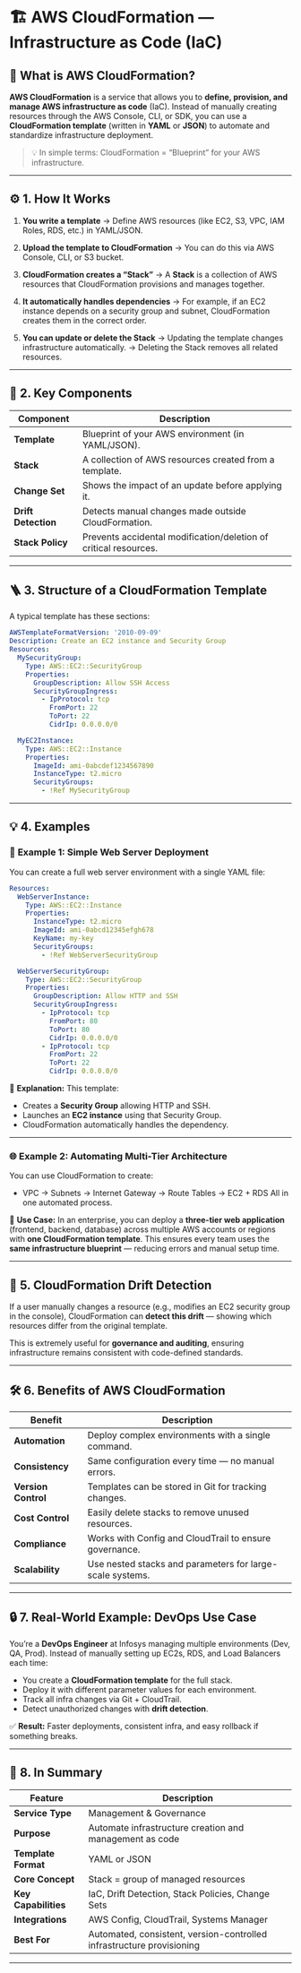 # 🏗️ **AWS CloudFormation — Infrastructure as Code (IaC)**

## 🧠 **What is AWS CloudFormation?**

**AWS CloudFormation** is a service that allows you to **define, provision, and manage AWS infrastructure as code** (IaC).
Instead of manually creating resources through the AWS Console, CLI, or SDK, you can use a **CloudFormation template** (written in **YAML** or **JSON**) to automate and standardize infrastructure deployment.

> 💡 In simple terms:
> CloudFormation = “Blueprint” for your AWS infrastructure.

---

## ⚙️ 1. **How It Works**

1. **You write a template**
   → Define AWS resources (like EC2, S3, VPC, IAM Roles, RDS, etc.) in YAML/JSON.

2. **Upload the template to CloudFormation**
   → You can do this via AWS Console, CLI, or S3 bucket.

3. **CloudFormation creates a “Stack”**
   → A **Stack** is a collection of AWS resources that CloudFormation provisions and manages together.

4. **It automatically handles dependencies**
   → For example, if an EC2 instance depends on a security group and subnet, CloudFormation creates them in the correct order.

5. **You can update or delete the Stack**
   → Updating the template changes infrastructure automatically.
   → Deleting the Stack removes all related resources.

---

## 🧩 2. **Key Components**

| **Component**       | **Description**                                                  |
| ------------------- | ---------------------------------------------------------------- |
| **Template**        | Blueprint of your AWS environment (in YAML/JSON).                |
| **Stack**           | A collection of AWS resources created from a template.           |
| **Change Set**      | Shows the impact of an update before applying it.                |
| **Drift Detection** | Detects manual changes made outside CloudFormation.              |
| **Stack Policy**    | Prevents accidental modification/deletion of critical resources. |

---

## 🪜 3. **Structure of a CloudFormation Template**

A typical template has these sections:

```yaml
AWSTemplateFormatVersion: '2010-09-09'
Description: Create an EC2 instance and Security Group
Resources:
  MySecurityGroup:
    Type: AWS::EC2::SecurityGroup
    Properties:
      GroupDescription: Allow SSH Access
      SecurityGroupIngress:
        - IpProtocol: tcp
          FromPort: 22
          ToPort: 22
          CidrIp: 0.0.0.0/0

  MyEC2Instance:
    Type: AWS::EC2::Instance
    Properties:
      ImageId: ami-0abcdef1234567890
      InstanceType: t2.micro
      SecurityGroups:
        - !Ref MySecurityGroup
```

---

## 💡 4. **Examples**

### 🧱 **Example 1: Simple Web Server Deployment**

You can create a full web server environment with a single YAML file:

```yaml
Resources:
  WebServerInstance:
    Type: AWS::EC2::Instance
    Properties:
      InstanceType: t2.micro
      ImageId: ami-0abcd12345efgh678
      KeyName: my-key
      SecurityGroups:
        - !Ref WebServerSecurityGroup

  WebServerSecurityGroup:
    Type: AWS::EC2::SecurityGroup
    Properties:
      GroupDescription: Allow HTTP and SSH
      SecurityGroupIngress:
        - IpProtocol: tcp
          FromPort: 80
          ToPort: 80
          CidrIp: 0.0.0.0/0
        - IpProtocol: tcp
          FromPort: 22
          ToPort: 22
          CidrIp: 0.0.0.0/0
```

📘 **Explanation:**
This template:

* Creates a **Security Group** allowing HTTP and SSH.
* Launches an **EC2 instance** using that Security Group.
* CloudFormation automatically handles the dependency.

---

### 🌐 **Example 2: Automating Multi-Tier Architecture**

You can use CloudFormation to create:

* VPC → Subnets → Internet Gateway → Route Tables → EC2 + RDS
  All in one automated process.

📘 **Use Case:**
In an enterprise, you can deploy a **three-tier web application** (frontend, backend, database) across multiple AWS accounts or regions with **one CloudFormation template**.
This ensures every team uses the **same infrastructure blueprint** — reducing errors and manual setup time.

---

## 🧭 5. **CloudFormation Drift Detection**

If a user manually changes a resource (e.g., modifies an EC2 security group in the console),
CloudFormation can **detect this drift** — showing which resources differ from the original template.

This is extremely useful for **governance and auditing**, ensuring infrastructure remains consistent with code-defined standards.

---

## 🛠️ 6. **Benefits of AWS CloudFormation**

| **Benefit**         | **Description**                                           |
| ------------------- | --------------------------------------------------------- |
| **Automation**      | Deploy complex environments with a single command.        |
| **Consistency**     | Same configuration every time — no manual errors.         |
| **Version Control** | Templates can be stored in Git for tracking changes.      |
| **Cost Control**    | Easily delete stacks to remove unused resources.          |
| **Compliance**      | Works with Config and CloudTrail to ensure governance.    |
| **Scalability**     | Use nested stacks and parameters for large-scale systems. |

---

## 🔒 7. **Real-World Example: DevOps Use Case**

You’re a **DevOps Engineer** at Infosys managing multiple environments (Dev, QA, Prod).
Instead of manually setting up EC2s, RDS, and Load Balancers each time:

* You create a **CloudFormation template** for the full stack.
* Deploy it with different parameter values for each environment.
* Track all infra changes via Git + CloudTrail.
* Detect unauthorized changes with **drift detection**.

✅ **Result:** Faster deployments, consistent infra, and easy rollback if something breaks.

---

## 🧾 8. **In Summary**

| **Feature**          | **Description**                                                       |
| -------------------- | --------------------------------------------------------------------- |
| **Service Type**     | Management & Governance                                               |
| **Purpose**          | Automate infrastructure creation and management as code               |
| **Template Format**  | YAML or JSON                                                          |
| **Core Concept**     | Stack = group of managed resources                                    |
| **Key Capabilities** | IaC, Drift Detection, Stack Policies, Change Sets                     |
| **Integrations**     | AWS Config, CloudTrail, Systems Manager                               |
| **Best For**         | Automated, consistent, version-controlled infrastructure provisioning |

---
